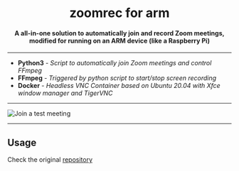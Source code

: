 
<h1 align="center">
    zoomrec for arm	
</h1>

<h4 align="center">
	A all-in-one solution to automatically join and record Zoom meetings, modified for running on an ARM device (like a Raspberry Pi)
</h4>




---

- **Python3** - _Script to automatically join Zoom meetings and control FFmpeg_
- **FFmpeg** - _Triggered by python script to start/stop screen recording_
- **Docker** - _Headless VNC Container based on Ubuntu 20.04 with Xfce window manager and TigerVNC_

---

![Join a test meeting](doc/demo/join-meeting.gif)

---

## Usage
Check the original [repository](https://github.com/kastldratza/zoomrec)
